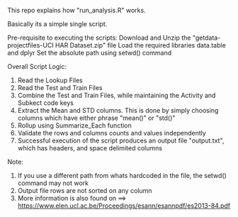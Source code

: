 This repo explains how "run_analysis.R" works.

Basically its a simple single script.

Pre-requisite to executing the scripts:
Download and Unzip the "getdata-projectfiles-UCI HAR Dataset.zip" file
Load the required libraries data.table and dplyr
Set the absolute path using setwd() command


Overall Script Logic:
1. Read the Lookup Files
2. Read the Test and Train Files
3. Combine the Test and Train Files, while maintaining the Activity and Subkect code keys
4. Extract the Mean and STD columns. This is done by simply choosing columns which have either phrase "mean()" or "std()"
5. Rollup using Summarize_Each function
6. Validate the rows and columns counts and values independently
7. Successful execution of the script produces an output file "output.txt", which has headers, and space delimited columns

Note:
1. If you use a different path from whats hardcoded in the file, the setwd() command may not work
2. Output file rows are not sorted on any column
3. More information is also found on ==> https://www.elen.ucl.ac.be/Proceedings/esann/esannpdf/es2013-84.pdf
